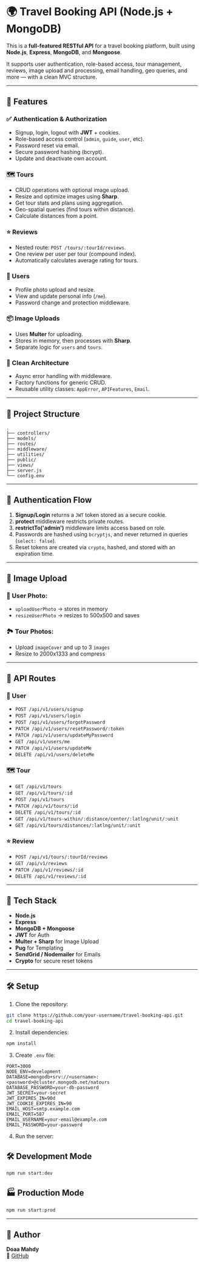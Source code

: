 # 🌍 Travel Booking API (Node.js + MongoDB)

This is a **full-featured RESTful API** for a travel booking platform, built using **Node.js**, **Express**, **MongoDB**, and **Mongoose**.

It supports user authentication, role-based access, tour management, reviews, image upload and processing, email handling, geo queries, and more — with a clean MVC structure.

---

## 🚀 Features

### ✅ Authentication & Authorization
- Signup, login, logout with **JWT** + cookies.
- Role-based access control (`admin`, `guide`, `user`, etc).
- Password reset via email.
- Secure password hashing (bcrypt).
- Update and deactivate own account.

### 🗺️ Tours
- CRUD operations with optional image upload.
- Resize and optimize images using **Sharp**.
- Get tour stats and plans using aggregation.
- Geo-spatial queries (find tours within distance).
- Calculate distances from a point.

### ⭐ Reviews
- Nested route: `POST /tours/:tourId/reviews`.
- One review per user per tour (compound index).
- Automatically calculates average rating for tours.

### 👤 Users
- Profile photo upload and resize.
- View and update personal info (`/me`).
- Password change and protection middleware.

### 📦 Image Uploads
- Uses **Multer** for uploading.
- Stores in memory, then processes with **Sharp**.
- Separate logic for `users` and `tours`.

### 🧠 Clean Architecture
- Async error handling with middleware.
- Factory functions for generic CRUD.
- Reusable utility classes: `AppError`, `APIFeatures`, `Email`.

---

## 📁 Project Structure

```
.
├── controllers/
├── models/
├── routes/
├── middleware/
├── utilities/
├── public/
├── views/
├── server.js
└── config.env
```

---

## 🔐 Authentication Flow

1. **Signup/Login** returns a `JWT` token stored as a secure cookie.
2. **protect** middleware restricts private routes.
3. **restrictTo('admin')** middleware limits access based on role.
4. Passwords are hashed using `bcryptjs`, and never returned in queries (`select: false`).
5. Reset tokens are created via `crypto`, hashed, and stored with an expiration time.

---

## 📸 Image Upload

### 🧑 User Photo:
- `uploadUserPhoto` → stores in memory
- `resizeUserPhoto` → resizes to 500x500 and saves

### 🏞️ Tour Photos:
- Upload `imageCover` and up to 3 `images`
- Resize to 2000x1333 and compress

---

## 📮 API Routes

### 🧑 User

- `POST /api/v1/users/signup`
- `POST /api/v1/users/login`
- `POST /api/v1/users/forgotPassword`
- `PATCH /api/v1/users/resetPassword/:token`
- `PATCH /api/v1/users/updateMyPassword`
- `GET /api/v1/users/me`
- `PATCH /api/v1/users/updateMe`
- `DELETE /api/v1/users/deleteMe`

### 🗺️ Tour

- `GET /api/v1/tours`
- `GET /api/v1/tours/:id`
- `POST /api/v1/tours`
- `PATCH /api/v1/tours/:id`
- `DELETE /api/v1/tours/:id`
- `GET /api/v1/tours-within/:distance/center/:latlng/unit/:unit`
- `GET /api/v1/tours/distances/:latlng/unit/:unit`

### ⭐ Review

- `POST /api/v1/tours/:tourId/reviews`
- `GET /api/v1/reviews`
- `PATCH /api/v1/reviews/:id`
- `DELETE /api/v1/reviews/:id`

---

## 🧪 Tech Stack

- **Node.js**
- **Express**
- **MongoDB + Mongoose**
- **JWT** for Auth
- **Multer + Sharp** for Image Upload
- **Pug** for Templating
- **SendGrid / Nodemailer** for Emails
- **Crypto** for secure reset tokens

---

## 🛠️ Setup

1. Clone the repository:

```bash
git clone https://github.com/your-username/travel-booking-api.git
cd travel-booking-api
```

2. Install dependencies:

```bash
npm install
```

3. Create `.env` file:

```env
PORT=3000
NODE_ENV=development
DATABASE=mongodb+srv://<username>:<password>@cluster.mongodb.net/natours
DATABASE_PASSWORD=your-db-password
JWT_SECRET=your-secret
JWT_EXPIRES_IN=90d
JWT_COOKIE_EXPIRES_IN=90
EMAIL_HOST=smtp.example.com
EMAIL_PORT=587
EMAIL_USERNAME=your-email@example.com
EMAIL_PASSWORD=your-password
```

4. Run the server:

## 🛠  Development Mode
```bash
npm run start:dev
```

## 🏭 Production Mode
```bash
npm run start:prod
```

---

## 🧑 Author

**Doaa Mahdy**  
🔗 [GitHub](https://github.com/Doaamahdy)